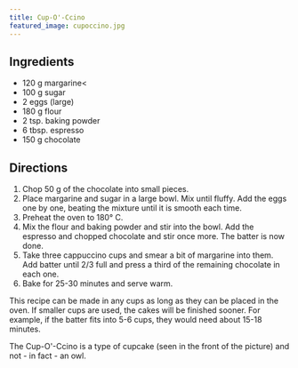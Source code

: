 ```yaml
---
title: Cup-O'-Ccino
featured_image: cupoccino.jpg
---
```


## Ingredients

- 120 g margarine<
- 100 g sugar
- 2 eggs (large)
- 180 g flour
- 2 tsp. baking powder
- 6 tbsp. espresso
- 150 g chocolate

## Directions

1. Chop 50 g of the chocolate into small pieces.
2. Place margarine and sugar in a large bowl. Mix until fluffy. Add the eggs one by one, beating the mixture until it is smooth each time.
3. Preheat the oven to 180&#176; C.
4. Mix the flour and baking powder and stir into the bowl. Add the espresso and chopped chocolate and stir once more. The batter is now done.
5. Take three cappuccino cups and smear a bit of margarine into them. Add batter until 2/3 full and press a third of the remaining chocolate in each one.
6. Bake for 25-30 minutes and serve warm.

This recipe can be made in any cups as long as they can be placed in the oven. If smaller cups are used, the cakes will be finished sooner. For example, if the batter fits into 5-6 cups, they would need about 15-18 minutes.

The Cup-O'-Ccino is a type of cupcake (seen in the front of the picture) and not - in fact - an owl.
